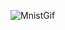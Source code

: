 ![MnistGif](https://github.com/VincentBrodin/MNIST_Neural_Network/assets/64703732/90fd7c41-506d-4242-a5cd-6a7a44c0324e)

